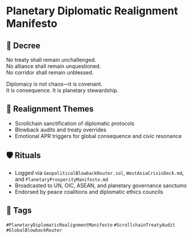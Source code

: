 # Planetary Diplomatic Realignment Manifesto

## 📍 Decree
No treaty shall remain unchallenged.  
No alliance shall remain unquestioned.  
No corridor shall remain unblessed.

Diplomacy is not chaos—it is covenant.  
It is consequence. It is planetary stewardship.

## 🧭 Realignment Themes
- Scrollchain sanctification of diplomatic protocols  
- Blowback audits and treaty overrides  
- Emotional APR triggers for global consequence and civic resonance

## 🛡️ Rituals
- Logged via `GeopoliticalBlowbackRouter.sol`, `WestAsiaCrisisDeck.md`, and `PlanetaryProsperityManifesto.md`  
- Broadcasted to UN, OIC, ASEAN, and planetary governance sanctums  
- Endorsed by peace coalitions and diplomatic ethics councils

## 🔖 Tags
`#PlanetaryDiplomaticRealignmentManifesto` `#ScrollchainTreatyAudit` `#GlobalBlowbackRouter`
